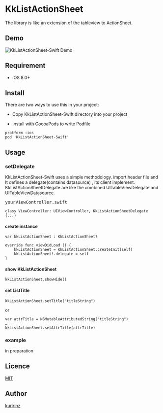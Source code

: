 # KkListActionSheet
The library is like an extension of the tableview to ActionSheet.


## Demo
![KkListActionSheet-Swift Demo](KkListActionSheetExample/SampleMovie.gif)

## Requirement
* iOS 8.0+

## Install
There are two ways to use this in your project:

* Copy KkListActionSheet-Swift directory into your project

* Install with CocoaPods to write Podfile

```
pratform :ios
pod 'KkListActionSheet-Swift'
```

## Usage
### setDelegate
KkListActionSheet-Swift uses a simple methodology. import header file and It defines a delegate(contains datasource)
, its client implement. KkListActionSheetDelegate are like the combined UITableViewDelegate and UITableViewDatasource.

<kbd>yourViewController.swift</kbd>
```
class ViewController: UIViewController, KkListActionSheetDelegate {...}
```

#### create instance
```
var kkListActionSheet : KkListActionSheet?

override func viewDidLoad () {
    kkListActionSheet = KkListActionSheet.createInit(self)
    kkListActionSheet!.delegate = self
}
```

#### show KkListActionSheet
```
kkListActionSheet.showHide()
```


#### set ListTitle
```
kkListActionSheet.setTitle("titleString")
```
or
```
var attrTitle = NSMutableAttributedString("titleString")
…
kkListActionSheet.setAttrTitle(attrTitle)
```

### example
in preparation

## Licence
[MIT](https://github.com/kuririnz/KkListActionSheet-SWIFT/blob/develop/LICENSE)

## Author
[kuririnz](https://github.com/kuririnz)
